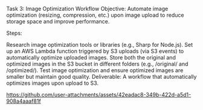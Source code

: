 Task 3: Image Optimization Workflow
Objective: Automate image optimization (resizing, compression, etc.) upon image upload to reduce storage space and improve performance.

Steps:

Research image optimization tools or libraries (e.g., Sharp for Node.js).
Set up an AWS Lambda function triggered by S3 uploads (via S3 events) to automatically optimize uploaded images.
Store both the original and optimized images in the S3 bucket in different folders (e.g., /original/ and /optimized/).
Test image optimization and ensure optimized images are smaller but maintain good quality.
Deliverable: A workflow that automatically optimizes images upon upload to S3.



https://github.com/user-attachments/assets/42eadac8-349b-422d-a5d1-908a4aaaf81f

